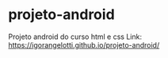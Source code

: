 # projeto-android
Projeto android do curso html e css 
Link: https://igorangelotti.github.io/projeto-android/
